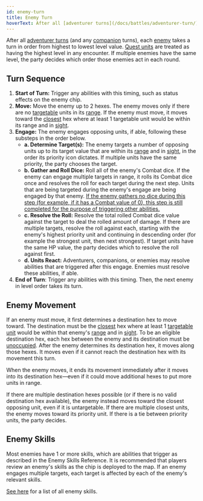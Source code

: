 ```yaml
---
id: enemy-turn
title: Enemy Turn
hoverText: After all [adventurer turns](/docs/battles/adventurer-turn/) (and any [companion](/docs/glossary/companion) turns), each [enemy](/docs/glossary/enemy) takes a turn in order from highest to lowest level value.
---
```


After all [adventurer turns](/docs/battles/adventurer-turn/) (and any [companion](/docs/glossary/companion) turns), each [enemy](/docs/glossary/enemy) takes a turn in order from highest to lowest level value. [Quest units](/docs/glossary/quest-unit) are treated as having the highest level in any encounter. If multiple enemies have the same level, the party decides which order those enemies act in each round.

## Turn Sequence

1. **Start of Turn:** Trigger any abilities with this timing, such as status effects on the enemy chip.
2. **Move:** Move the enemy up to 2 hexes. The enemy moves only if there are no [targetable](/docs/glossary/targetable) units in its [range](/docs/glossary/range). If the enemy must move, it moves toward the [closest](/docs/glossary/closest) hex where at least 1 targetable unit would be within its range and in [sight](/docs/glossary/sight).
3. **Engage:** The enemy engages opposing units, if able, following these substeps in the order below.
   - **a. Determine Target(s):** The enemy targets a number of opposing units up to its target value that are within its [range](/docs/glossary/range) and in [sight](/docs/glossary/sight), in the order its priority icon dictates. If multiple units have the same priority, the party chooses the target.
   - **b. Gather and Roll Dice:** Roll all of the enemy's Combat dice. If the enemy can engage multiple targets in range, it rolls its Combat dice once and resolves the roll for each target during the next step. Units that are being targeted during the enemy's engage are being engaged by that enemy. <u>If the enemy gathers no dice during this step (for example, if it has a Combat value of 0), this step is still completed for the purpose of triggering other abilities.</u>
   - **c. Resolve the Roll:** Resolve the total rolled Combat dice value against the target to deal the rolled amount of damage. If there are multiple targets, resolve the roll against each, starting with the enemy's highest priority unit and continuing in descending order (for example the strongest unit, then next strongest). If target units have the same HP value, the party decides which to resolve the roll against first.
   - **d. Units React:** Adventurers, companions, or enemies may resolve abilities that are triggered after this engage. Enemies must resolve these abilities, if able.
4. **End of Turn**: Trigger any abilities with this timing. Then, the next enemy in level order takes its turn.

## Enemy Movement

If an enemy must move, it first determines a destination hex to move toward. The destination must be the [closest](/docs/glossary/closest) hex where at least 1 [targetable](/docs/glossary/targetable) [unit](/docs/glossary/unit) would be within that enemy's [range](/docs/glossary/range) and in [sight](/docs/glossary/sight). To be an eligible destination hex, each hex between the enemy and its destination must be [unoccupied](/docs/glossary/occupied). After the enemy determines its destination hex, it moves along those hexes. It moves even if it cannot reach the destination hex with its movement this turn.

When the enemy moves, it ends its movement immediately after it moves into its destination hex—even if it could move additional hexes to put more units in range.

If there are multiple destination hexes possible (or if there is no valid destination hex available), the enemy instead moves toward the closest opposing unit, even if it is untargetable. If there are multiple closest units, the enemy moves toward its priority unit. If there is a tie between priority units, the party decides.

## Enemy Skills

Most enemies have 1 or more skills, which are abilities that trigger as described in the Enemy Skills Reference. It is recommended that players review an enemy's skills as the chip is deployed to the map. If an enemy engages multiple targets, each target is affected by each of the enemy's relevant skills.

[See here](/docs/battles/enemy-skills) for a list of all enemy skills.

